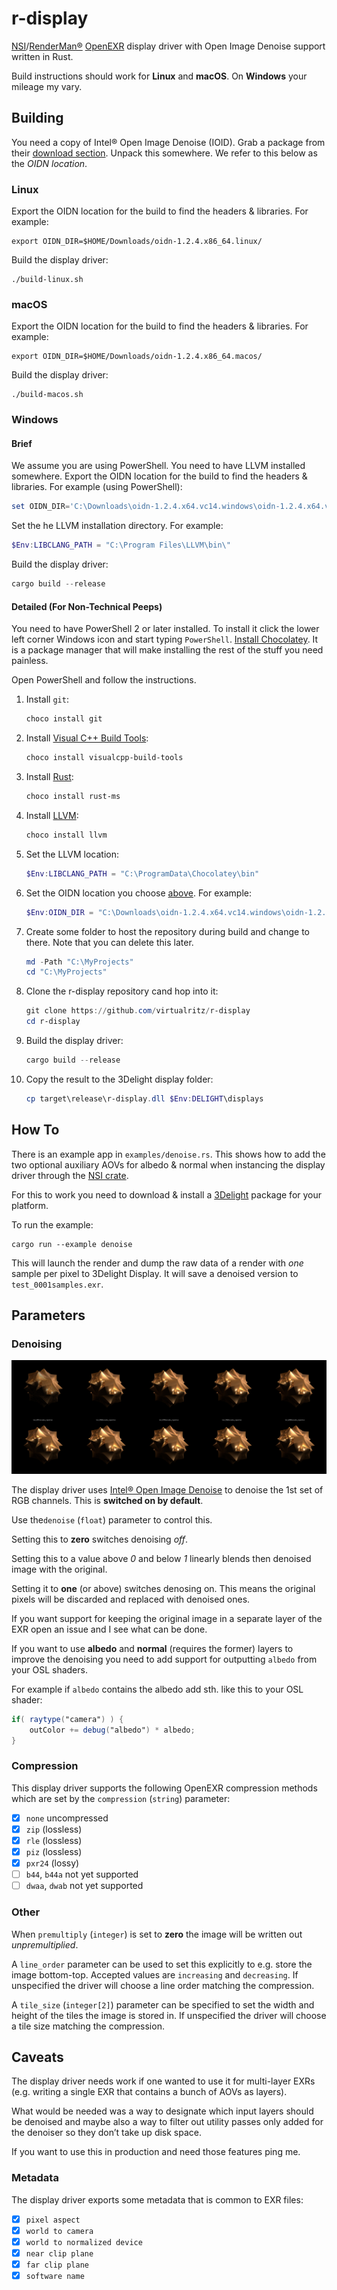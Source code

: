 # r-display

[NSI](https://nsi.readthedocs.io/)/[RenderMan®](https://renderman.pixar.com/)
[OpenEXR](http://www.openexr.com/) display driver with Open Image
Denoise support written in Rust.

Build instructions should work for **Linux** and **macOS**. On **Windows** your
mileage my vary.

## Building

You need a copy of Intel® Open Image Denoise (IOID). Grab a package
from their
[download section](https://www.openimagedenoise.org/downloads.html).
Unpack this somewhere. We refer to this below as the *OIDN location*.

### Linux

Export the OIDN location for the build to find the headers & libraries.
For example:
```shell
export OIDN_DIR=$HOME/Downloads/oidn-1.2.4.x86_64.linux/
```

Build the display driver:
```shell
./build-linux.sh
```

### macOS

Export the OIDN location for the build to find the headers & libraries.
For example:
```shell
export OIDN_DIR=$HOME/Downloads/oidn-1.2.4.x86_64.macos/
```

Build the display driver:
```shell
./build-macos.sh
```

### Windows

#### Brief

We assume you are using PowerShell. You need to have LLVM installed
somewhere.
Export the OIDN location for the build to find the headers & libraries.
For example (using PowerShell):
```powershell
set OIDN_DIR='C:\Downloads\oidn-1.2.4.x64.vc14.windows\oidn-1.2.4.x64.vc14.windows'
```
Set the he LLVM installation directory. For example:
```powershell
$Env:LIBCLANG_PATH = "C:\Program Files\LLVM\bin\"
```
Build the display driver:
```powershell
cargo build --release
```

#### Detailed (For Non-Technical Peeps)

You need to have PowerShell 2 or later installed. To install it click
the lower left corner Windows icon and start typing `PowerShell`.
[Install Chocolatey](https://chocolatey.org/install). It is a package
manager that will make installing the rest of the stuff you need painless.

Open PowerShell and follow the instructions.

1. Install `git`:
    ```powershell
    choco install git
    ```
2. Install [Visual C++ Build Tools](https://visualstudio.microsoft.com/ru/visual-cpp-build-tools/):
   ```powershell
   choco install visualcpp-build-tools
   ```
3. Install [Rust](https://www.rust-lang.org/):
   ```powershell
   choco install rust-ms
   ```
4. Install [LLVM](https://llvm.org/):
    ```powershell
    choco install llvm
    ```
5. Set the LLVM location:
    ```powershell
    $Env:LIBCLANG_PATH = "C:\ProgramData\Chocolatey\bin"
    ```
6. Set the OIDN location you choose [above](##Building). For example:
    ```powershell
    $Env:OIDN_DIR = "C:\Downloads\oidn-1.2.4.x64.vc14.windows\oidn-1.2.4.x64.vc14.windows"
    ```
7. Create some folder to host the repository during build and change to
    there. Note that you can delete this later.
    ```powershell
    md -Path "C:\MyProjects"
    cd "C:\MyProjects"
    ```
8. Clone the r-display repository cand hop into it:
    ```powershell
    git clone https://github.com/virtualritz/r-display
    cd r-display
    ```
9. Build the display driver:
    ```powershell
    cargo build --release
    ```
10. Copy the result to the 3Delight display folder:
    ```powershell
    cp target\release\r-display.dll $Env:DELIGHT\displays
    ```

## How To

There is an example app in `examples/denoise.rs`. This shows how to add
the two optional auxiliary AOVs for albedo & normal when instancing the
display driver through the [NSI crate](https://crates.io/crates/nsi).

For this to work you need to download & install a
[3Delight](https://www.3delight.com/) package for your platform.

To run the example:
```shell
cargo run --example denoise
```

This will launch the render and dump the raw data of a render with
*one* sample per pixel to 3Delight Display. It will save a denoised
version to `test_0001samples.exr`.

## Parameters

### Denoising

![Comparispon of denoising results|ɴsɪ](test.jpg)

The display driver uses
[Intel® Open Image Denoise](https://www.openimagedenoise.org/)
to denoise the 1st set of RGB channels. This is **switched on by
default**.

Use the`denoise` (`float`) parameter to control this.

Setting this to **zero** switches denoising *off*.

Setting this to a value above *0* and below *1* linearly blends then
denoised image with the original.

Setting it to **one** (or above) switches denosing on. This means the
original pixels will be discarded and replaced with denoised ones.

If you want support for keeping the original image in a separate layer
of the EXR open an issue and I see what can be done.

If you want to use **albedo** and **normal** (requires the former)
layers to improve the denoising you need to add support for outputting
`albedo` from your OSL shaders.

For example if `albedo` contains the albedo add sth. like this to your
OSL shader:
```glsl
if( raytype("camera") )	{
    outColor += debug("albedo") * albedo;
}
```

### Compression

This display driver supports the following OpenEXR compression methods
which are set by the `compression` (`string`) parameter:

-   [x] `none` uncompressed
-   [x] `zip` (lossless)
-   [x] `rle` (lossless)
-   [x] `piz` (lossless)
-   [x] `pxr24` (lossy)
-   [ ] `b44`, `b44a` not yet supported
-   [ ] `dwaa`, `dwab` not yet supported

### Other

When `premultiply` (`integer`) is set to **zero** the image will be
written out *unpremultiplied*.

A `line_order` parameter can be used to set this explicitly to e.g.
store the image bottom-top. Accepted values are `increasing` and
`decreasing`. If unspecified the driver will choose a line order
matching the compression.

A `tile_size` (`integer[2]`) parameter can be specified to set the
width and height of the tiles the image is stored in.
If unspecified the driver will choose a tile size matching the
compression.

## Caveats

The display driver needs work if one wanted to use it for multi-layer
EXRs (e.g. writing a single EXR that contains a bunch of AOVs as
layers).

What would be needed was a way to designate which input layers should
be denoised and maybe also a way to filter out utility passes only
added for the denoiser so they don’t take up disk space.

If you want to use this in production and need those features ping me.

### Metadata

The display driver exports some metadata that is common to EXR files:

-   [x] `pixel aspect`
-   [x] `world to camera`
-   [x] `world to normalized device`
-   [x] `near clip plane`
-   [x] `far clip plane`
-   [x] `software name`

